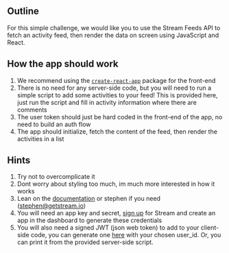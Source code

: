 ## Outline
For this simple challenge, we would like you to use the Stream Feeds API to fetch an activity feed, then render the data on screen using JavaScript and React. 

## How the app should work
1. We recommend using the [`create-react-app`](https://create-react-app.dev/) package for the front-end
2. There is no need for any server-side code, but you will need to run a simple script to add some activities to your feed! This is provided here, just run the script and fill in activity information where there are comments
3. The user token should just be hard coded in the front-end of the app, no need to build an auth flow
4. The app should initialize, fetch the content of the feed, then render the activities in a list

## Hints
1. Try not to overcomplicate it
2. Dont worry about styling too much, im much more interested in how it works 
3. Lean on the [documentation](https://getstream.io/activity-feeds/docs/node/?language=javascript) or stephen if you need (stephen@getstream.io) 
4. You will need an app key and secret, [sign up](https://getstream.io/try-for-free/) for Stream and create an app in the dashboard to generate these credentials
5. You will also need a signed JWT (json web token) to add to your client-side code, you can generate one [here](https://getstream.io/chat/docs/node/token_generator/?language=javascript) with your chosen user_id. Or, you can print it from the provided server-side script.

